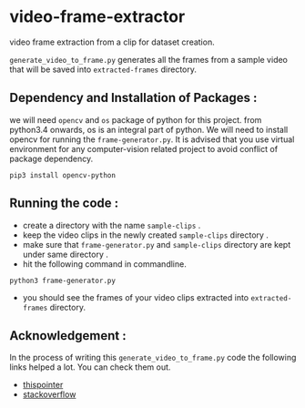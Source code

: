 # video-frame-extractor
video frame extraction from a clip for dataset creation.

`generate_video_to_frame.py` generates all the frames from a sample video that will be saved into ```extracted-frames``` directory.

## Dependency and Installation of Packages :

we will need `opencv` and `os` package of python for this project. from python3.4 onwards, os is an integral part of python. We will need to install opencv for running the `frame-generator.py`. It is advised that you use virtual environment for any computer-vision related project to avoid conflict of package dependency.

```commandline
pip3 install opencv-python
```
## Running the code :
- create a directory with the name `sample-clips` . 
- keep the video clips in the newly created `sample-clips` directory . 
- make sure that `frame-generator.py` and `sample-clips` directory are kept under same directory .
- hit the following command in commandline.

```commandline
python3 frame-generator.py
```

- you should see the frames of your video clips extracted into `extracted-frames` directory.

## Acknowledgement :
In the process of writing this `generate_video_to_frame.py` code the following links helped a lot. You can check them out.
- [thispointer](https://thispointer.com/how-to-create-a-directory-in-python/)
- [stackoverflow](https://stackoverflow.com/questions/33311153/python-extracting-and-saving-video-frames)
